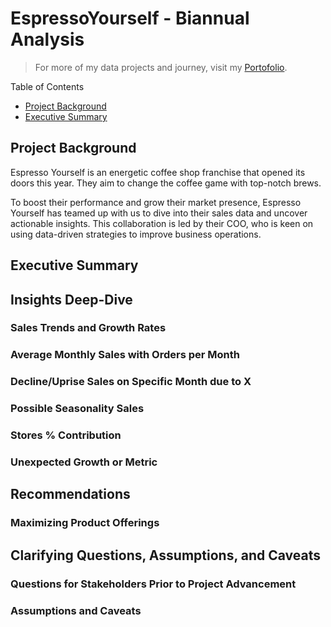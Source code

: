 # EspressoYourself - Biannual Analysis

>For more of my data projects and journey, visit my [Portofolio](https://this.me).

Table of Contents

- [Project Background](#project-background)
- [Executive Summary](#executive-summary)








## Project Background
Espresso Yourself is an energetic coffee shop franchise that opened its doors this year. They aim to change the coffee game with top-notch brews.

To boost their performance and grow their market presence, Espresso Yourself has teamed up with us to dive into their sales data and uncover actionable insights. This collaboration is led by their COO, who is keen on using data-driven strategies to improve business operations.

## Executive Summary

## Insights Deep-Dive

### Sales Trends and Growth Rates

### Average Monthly Sales with Orders per Month

### Decline/Uprise Sales on Specific Month due to X

### Possible Seasonality Sales

### Stores % Contribution

### Unexpected Growth or Metric

## Recommendations

### Maximizing Product Offerings

## Clarifying Questions, Assumptions, and Caveats

### Questions for Stakeholders Prior to Project Advancement

### Assumptions and Caveats